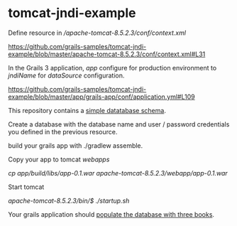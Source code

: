 # tomcat-jndi-example

Define resource in _/apache-tomcat-8.5.2.3/conf/context.xml_

https://github.com/grails-samples/tomcat-jndi-example/blob/master/apache-tomcat-8.5.2.3/conf/context.xml#L31

In the Grails 3 application, _app_ configure for production environment to _jndiName_ for _dataSource_ configuration.

https://github.com/grails-samples/tomcat-jndi-example/blob/master/app/grails-app/conf/application.yml#L109

This repository contains a [simple datatabase schema](https://github.com/grails-samples/tomcat-jndi-example/blob/master/sql-schema.txt). 

Create a database with the database name and user / password credentials you defined in the previous resource.  

build your grails app with ./gradlew assemble.

Copy your app to tomcat _webapps_

_cp app/build/libs/app-0.1.war apache-tomcat-8.5.2.3/webapp/app-0.1.war_


Start tomcat

_apache-tomcat-8.5.2.3/bin/$ ./startup.sh_


Your grails application should [populate the database with three books](https://github.com/grails-samples/tomcat-jndi-example/blob/master/app/grails-app/init/jndi/BootStrap.groovy#L6).


